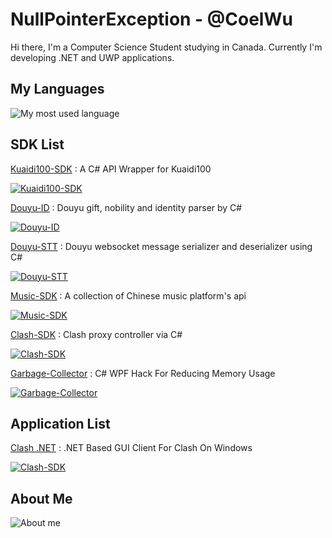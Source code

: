 # NullPointerException - @CoelWu

Hi there, I'm a Computer Science Student studying in Canada. Currently I'm developing .NET and UWP applications.

## My Languages
![My most used language](https://github-readme-stats.vercel.app/api/top-langs/?username=coelwu&layout=compact)

## SDK List

[Kuaidi100-SDK](https://github.com/CoelWu/Kuaidi100-SDK) : A C# API Wrapper for Kuaidi100

[![Kuaidi100-SDK](https://github-readme-stats.vercel.app/api/pin/?username=CoelWu&repo=Kuaidi100-SDK)](https://github.com/CoelWu/Kuaidi100-SDK)

[Douyu-ID](https://github.com/CoelWu/Douyu-ID) : Douyu gift, nobility and identity parser by C#

[![Douyu-ID](https://github-readme-stats.vercel.app/api/pin/?username=CoelWu&repo=Douyu-ID)](https://github.com/CoelWu/Douyu-ID)

[Douyu-STT](https://github.com/CoelWu/Douyu-STT) : Douyu websocket message serializer and deserializer using C#

[![Douyu-STT](https://github-readme-stats.vercel.app/api/pin/?username=CoelWu&repo=Douyu-STT)](https://github.com/CoelWu/Douyu-STT)

[Music-SDK](https://github.com/CoelWu/Music-SDK) : A collection of Chinese music platform's api

[![Music-SDK](https://github-readme-stats.vercel.app/api/pin/?username=CoelWu&repo=Music-SDK)](https://github.com/CoelWu/Music-SDK)

[Clash-SDK](https://github.com/CoelWu/Clash-SDK) : Clash proxy controller via C#

[![Clash-SDK](https://github-readme-stats.vercel.app/api/pin/?username=CoelWu&repo=Clash-SDK)](https://github.com/CoelWu/Clash-SDK)

[Garbage-Collector](https://github.com/CoelWu/Garbage-Collector) : C# WPF Hack For Reducing Memory Usage  

[![Garbage-Collector](https://github-readme-stats.vercel.app/api/pin/?username=CoelWu&repo=Garbage-Collector)](https://github.com/CoelWu/Garbage-Collector)

## Application List

[Clash .NET](https://github.com/ClashDotNetFramework/ClashDotNetFramework) : .NET Based GUI Client For Clash On Windows

[![Clash-SDK](https://github-readme-stats.vercel.app/api/pin/?username=ClashDotNetFramework&repo=ClashDotNetFramework)](https://github.com/ClashDotNetFramework/ClashDotNetFramework)

## About Me
![About me](https://github-readme-stats.vercel.app/api?username=coelwu&show_icons=true&theme=vue)

<!--
**CoelWu/CoelWu** is a ✨ _special_ ✨ repository because its `README.md` (this file) appears on your GitHub profile.

Here are some ideas to get you started:

- 🔭 I’m currently working on ...
- 🌱 I’m currently learning ...
- 👯 I’m looking to collaborate on ...
- 🤔 I’m looking for help with ...
- 💬 Ask me about ...
- 📫 How to reach me: ...
- 😄 Pronouns: ...
- ⚡ Fun fact: ...
-->

